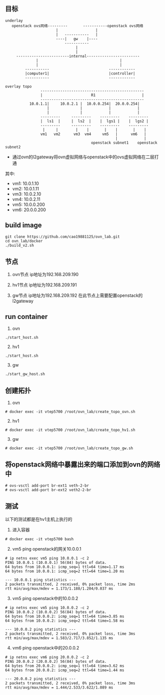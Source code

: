 ## 目标

```
underlay
   openstack ovs网络---------       -----------openstack ovs网络
                       |                 | 
                       |   -----------   |
                       ----|   gw    |----
                           ----------- 
                                |     
                                |     
     ------------------------internal------------------------
              |                                     |        
              |                                     |        
         -----------                           ------------  
         |computer1|                           |controller|  
         -----------                           ------------  

overlay topo
                -----------------------------------------------      
                |                      R1                     |      
                -----------------------------------------------      
           10.0.1.1|     10.0.2.1 |  10.0.0.254|  20.0.0.254|  
                   |              |            |            | 
                   |              |            |            |  
                ---------     ---------    ---------    --------- 
                |  ls1  |     |  ls2  |    |  lgs1 |    |  lgs2 |   
                ---------     ---------    ---------    ---------
                 |     |        |    |       |    |       |    |      
                vm1   vm2      vm3  vm4     vm5   |      vm6   |
                                                  |            |
                                       openstack subnet1    openstack subnet2
```
- 通过ovn的l2gateway将ovn虚拟网络与openstack中的ovs虚拟网络在二层打通

其中:
* vm1: 10.0.1.10
* vm2: 10.0.1.11
* vm3: 10.0.2.10
* vm4: 10.0.2.11
* vm5: 10.0.0.200
* vm6: 20.0.0.200

## build image

```
git clone https://github.com/cao19881125/ovn_lab.git
cd ovn_lab/docker
./build_v2.sh
```

## 节点
1. ovn节点
ip地址为192.168.209.190

2. hv1节点
ip地址为192.168.209.191

3. gw节点
ip地址为192.168.209.192
在此节点上需要配置openstack的l2gateway

## run container
1. ovn
```
./start_host.sh
```

2. hv1
```
./start_host.sh
```

3. gw
```
./start_gw_host.sh
```

## 创建拓扑
1. ovn
```
# docker exec -it vtep5700 /root/ovn_lab/create_topo_ovn.sh
```

2. hv1
```
# docker exec -it vtep5700 /root/ovn_lab/create_topo_hv1.sh
```

3. gw
```
# docker exec -it vtep5700 /root/ovn_lab/create_topo_gw.sh
```

## 将openstack网络中暴露出来的端口添加到ovn的网络中
```
# ovs-vsctl add-port br-ext1 veth-2-br
# ovs-vsctl add-port br-ext2 veth2-2-br
```

## 测试
以下的测试都是在hv1主机上执行的

1. 进入容器
```
# docker exec -it vtep5700 bash
```

2. vm5 ping openstack的网关10.0.0.1
```
# ip netns exec vm5 ping 10.0.0.1 -c 2
PING 10.0.0.1 (10.0.0.1) 56(84) bytes of data.
64 bytes from 10.0.0.1: icmp_seq=1 ttl=64 time=1.17 ms
64 bytes from 10.0.0.1: icmp_seq=2 ttl=64 time=1.20 ms

--- 10.0.0.1 ping statistics ---
2 packets transmitted, 2 received, 0% packet loss, time 2ms
rtt min/avg/max/mdev = 1.173/1.188/1.204/0.037 ms
```

3. vm5 ping openstack中的10.0.0.2
```
# ip netns exec vm5 ping 10.0.0.2 -c 2
PING 10.0.0.2 (10.0.0.2) 56(84) bytes of data.
64 bytes from 10.0.0.2: icmp_seq=1 ttl=64 time=3.85 ms
64 bytes from 10.0.0.2: icmp_seq=2 ttl=64 time=1.58 ms

--- 10.0.0.2 ping statistics ---
2 packets transmitted, 2 received, 0% packet loss, time 3ms
rtt min/avg/max/mdev = 1.583/2.717/3.852/1.135 ms
```

4. vm6 ping openstack中的20.0.0.2
```
# ip netns exec vm6 ping 20.0.0.2 -c 2
PING 20.0.0.2 (20.0.0.2) 56(84) bytes of data.
64 bytes from 20.0.0.2: icmp_seq=1 ttl=64 time=3.62 ms
64 bytes from 20.0.0.2: icmp_seq=2 ttl=64 time=1.44 ms

--- 20.0.0.2 ping statistics ---
2 packets transmitted, 2 received, 0% packet loss, time 3ms
rtt min/avg/max/mdev = 1.444/2.533/3.622/1.089 ms

```
